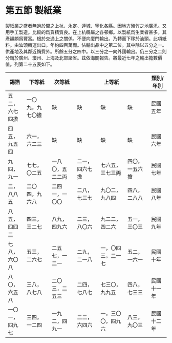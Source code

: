 # 第五節    製紙業

製紙業之盛者無過於閩之上杭、永定、連城、寧化各縣。因地方殖竹之地廣汛。又用手工製造。比較的爲貨精質良。在上杭縣屬之各邨鄉。以製紙爲生業者甚多。其產額頗爲豐富。根於交通上之關係。不便向廈門輸出。乃轉而下移於汕頭。此項紙料。由汕頭轉運出口。年約四百萬両。佔輸出品中之第二位。其中除以五分之一。供產地及其鄰近銷費外。所餘五分之四中。以三分之一向外國輸出。仍三分之二則分銷於廣州、瓊州、上海及北部諸省。茲依海關報告。將最近七年之輸出擔數價值。列第二十五表如下。

| 錫箔           | 下等紙           | 次等紙           |          |     上等紙       |                |    類別/年別       |
|----------------|------------------|------------------|----------------|--------------------|----------------|------------|
| 五二，<br />六七四擔 | 一〇九，九七〇擔 |        缺          |    缺            |         缺           |        缺        | 民國五年   |
| 四五，<br />九五四   | 六一，六二三     |      缺            |      缺          |        缺            |       缺         | 民國六年   |
| 九四，<br />九一     | 七七，〇二五     | 一八〇，五二二両 | 二一，四六七擔 | 七六五，三七三両   | 四〇，一五六擔 | 民國七年   |
| 二，<br />八八五     | 二〇四，九六八   | 二四一，一〇〇   | 二八，七三七   | 九〇二，九八四     | 四八，二八八   | 民國八年   |
| 八五，<br />四四二   | 四三，三二七     | 八九，四九六     | 二三，八〇六   | 九二二，四二六     | 五一，三〇三   | 民國九年   |
| 七八，<br />六〇八   | 五三，二六七     | 二五七，一二一   | 二九，二一八   | 一，〇四三，二一七 | 五二，一六一   | 民國十年   |
| 八〇，<br />六五八   | 三八，八七八     | 二〇三，二五三   | 二四，七八七   | 七三〇，九九五     | 四八，七三三   | 民國十一年 |
| 一〇一，<br />四九七 | 三四，一二四     | 一九二，四九一   | 二二，六四六   | 一，三〇〇，四九六 | 八三，九〇三   | 民國十二年 |


